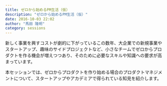 ```yaml
---
title: ゼロから始めるPM生活（仮）
description: "ゼロから始めるPM生活（仮）"
date: 2016-10-03 22:02
author: "馬田 隆明"
category: sessions
---
```

新しく事業を興すコストが劇的に下がっているこの数年、大企業での新規事業やスタートアップ、趣味のサイドプロジェクトなど、小さなチームでゼロからプロダクトを作る機会が増えつつあり、そのために必要なスキルや知識への要求が高まっています。  

本セッションでは、ゼロからプロダクトを作り始める場合のプロダクトマネジメントについて、スタートアップやアカデミアで得られている知見を紹介します。
